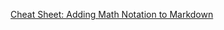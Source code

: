 [Cheat Sheet: Adding Math Notation to Markdown](https://www.upyesp.org/posts/makrdown-vscode-math-notation/)
